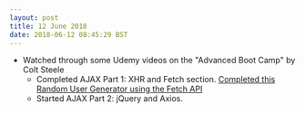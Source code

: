 ```yaml
---
layout: post
title: 12 June 2018 
date: 2018-06-12 08:45:29 BST
---
```

+ Watched through some Udemy videos on the "Advanced Boot Camp" by Colt Steele 
  - Completed AJAX Part 1: XHR and Fetch section. [Completed this Random User Generator using the Fetch API](https://codepen.io/JackTheWebDev/full/mKmrwQ)
  - Started AJAX Part 2: jQuery and Axios.
